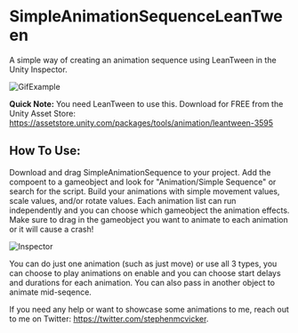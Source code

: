 # SimpleAnimationSequenceLeanTween
A simple way of creating an animation sequence using LeanTween in the Unity Inspector.

![GifExample](https://im3.ezgif.com/tmp/ezgif-3-b897e416992a.gif)

**Quick Note:**
You need LeanTween to use this. Download for FREE from the Unity Asset Store:
https://assetstore.unity.com/packages/tools/animation/leantween-3595

## How To Use:

Download and drag SimpleAnimationSequence to your project.
Add the compoent to a gameobject and look for "Animation/Simple Sequence" or search for the script.
Build your animations with simple movement values, scale values, and/or rotate values. Each animation list can run independently and you can choose which gameobject the animation effects.
Make sure to drag in the gameobject you want to animate to each animation or it will cause a crash!

![Inspector](https://i.imgur.com/a7FJuco.png)

You can do just one animation (such as just move) or use all 3 types, you can choose to play animations on enable and you can choose start delays and durations for each animation.
You can also pass in another object to animate mid-seqence. 

If you need any help or want to showcase some animations to me, reach out to me on Twitter: https://twitter.com/stephenmcvicker.
